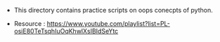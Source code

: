 * This directory contains practice scripts on oops conecpts of python.

* Resource : https://www.youtube.com/playlist?list=PL-osiE80TeTsqhIuOqKhwlXsIBIdSeYtc
